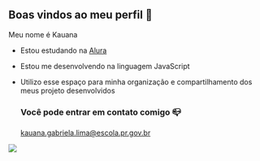 ## Boas vindos ao meu perfil 🖤

Meu nome é Kauana

- Estou estudando na [Alura](https://www.alura.com.br)
- Estou me desenvolvendo na linguagem JavaScript
- Utilizo esse espaço para minha organização e compartilhamento dos meus projeto desenvolvidos

  ### Você pode entrar em contato comigo 📪

  kauana.gabriela.lima@escola.pr.gov.br


![](
  https://media1.tenor.com/m/1HVZNgKCaasAAAAC/ragdoll-diana.gif)
